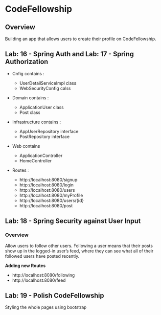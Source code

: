 # CodeFellowship

## Overview

Building an app that allows users to create their profile on CodeFellowship.

## Lab: 16 - Spring Auth and Lab: 17 - Spring Authorization

- Cnfig contains :
  - UserDetailServiceImpl class
  - WebSecurityConfig calss


- Domain contains :
  - ApplicationUser class
  - Post class

 
- Infrastructure contains :

  - AppUserRepository interface
  - PostRepository interface

- Web contains
  - ApplicationController
  - HomeController


- Routes : 

  - http://localhost:8080/signup
  - http://localhost:8080/login
  - http://localhost:8080/users
  - http://localhost:8080/myProfile
  - http://localhost:8080/users/{id}
  - http://localhost:8080/post

## Lab: 18 - Spring Security against User Input
### Overview
Allow users to follow other users. Following a user means that their posts show up in the logged-in user’s feed, where they can see what all of their followed users have posted recently.

**Adding new Routes**
- http://localhost:8080/following
- http://localhost:8080/feed

## Lab: 19 - Polish CodeFellowship                      
Styling the whole pages using bootstrap
